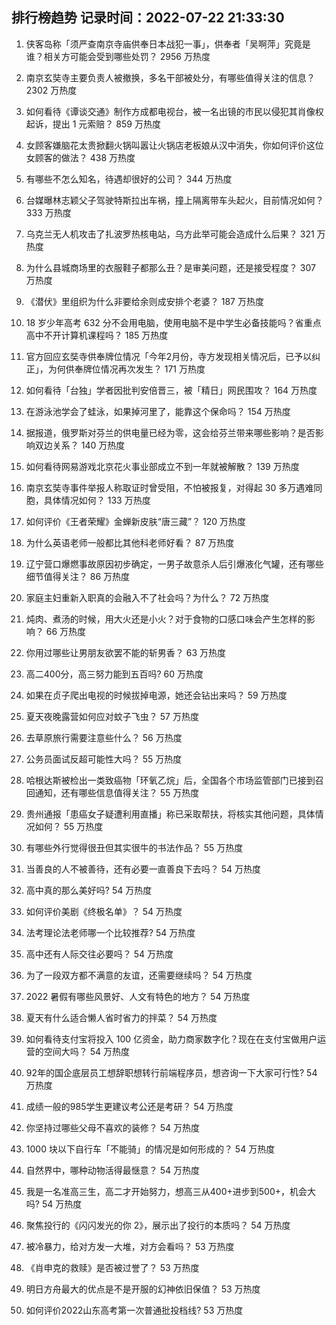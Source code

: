 
## 排行榜趋势 记录时间：2022-07-22 21:33:30
  
  1. 侠客岛称「须严查南京寺庙供奉日本战犯一事」，供奉者「吴啊萍」究竟是谁？相关方可能会受到哪些处罚？ 2956 万热度
    
  2. 南京玄奘寺主要负责人被撤换，多名干部被处分，有哪些值得关注的信息？ 2302 万热度
    
  3. 如何看待《谭谈交通》制作方成都电视台，被一名出镜的市民以侵犯其肖像权起诉，提出 1 元索赔？ 859 万热度
    
  4. 女顾客嫌脑花太贵掀翻火锅叫嚣让火锅店老板娘从汉中消失，你如何评价这位女顾客的做法？ 438 万热度
    
  5. 有哪些不怎么知名，待遇却很好的公司？ 344 万热度
    
  6. 台媒曝林志颖父子驾驶特斯拉出车祸，撞上隔离带车头起火，目前情况如何？ 333 万热度
    
  7. 乌克兰无人机攻击了扎波罗热核电站，乌方此举可能会造成什么后果？ 321 万热度
    
  8. 为什么县城商场里的衣服鞋子都那么丑？是审美问题，还是接受程度？ 307 万热度
    
  9. 《潜伏》里组织为什么非要给余则成安排个老婆？ 187 万热度
    
  10. 18 岁少年高考 632 分不会用电脑，使用电脑不是中学生必备技能吗？省重点高中不开计算机课程吗？ 185 万热度
    
  11. 官方回应玄奘寺供奉牌位情况「今年2月份，寺方发现相关情况后，已予以纠正」，为何供奉牌位情况再次发生？ 171 万热度
    
  12. 如何看待「台独」学者因批判安倍晋三，被「精日」网民围攻？ 164 万热度
    
  13. 在游泳池学会了蛙泳，如果掉河里了，能靠这个保命吗？ 154 万热度
    
  14. 据报道，俄罗斯对芬兰的供电量已经为零，这会给芬兰带来哪些影响？是否影响双边关系？ 140 万热度
    
  15. 如何看待网易游戏北京花火事业部成立不到一年就被解散？ 139 万热度
    
  16. 南京玄奘寺事件举报人称取证时曾受阻，不怕被报复，对得起 30 多万遇难同胞，具体情况如何？ 133 万热度
    
  17. 如何评价《王者荣耀》金蝉新皮肤“唐三藏”？ 120 万热度
    
  18. 为什么英语老师一般都比其他科老师好看？ 87 万热度
    
  19. 辽宁营口爆燃事故原因初步确定，一男子故意杀人后引爆液化气罐，还有哪些细节值得关注？ 86 万热度
    
  20. 家庭主妇重新入职真的会融入不了社会吗？为什么？ 72 万热度
    
  21. 炖肉、煮汤的时候，用大火还是小火？对于食物的口感口味会产生怎样的影响？ 66 万热度
    
  22. 你用过哪些让男朋友欲罢不能的斩男香？ 63 万热度
    
  23. 高二400分，高三努力能到五百吗? 60 万热度
    
  24. 如果在贞子爬出电视的时候拔掉电源，她还会钻出来吗？ 59 万热度
    
  25. 夏天夜晚露营如何应对蚊子飞虫？ 57 万热度
    
  26. 去草原旅行需要注意些什么？ 56 万热度
    
  27. 公务员面试反超可能性大吗？ 55 万热度
    
  28. 哈根达斯被检出一类致癌物「环氧乙烷」后，全国各个市场监管部门已接到召回通知，还有哪些信息值得关注？ 55 万热度
    
  29. 贵州通报「患癌女子疑遭利用直播」称已采取帮扶，将核实其他问题，具体情况如何？ 55 万热度
    
  30. 有哪些外行觉得很丑但其实很牛的书法作品？ 55 万热度
    
  31. 当善良的人不被善待，还有必要一直善良下去吗？ 54 万热度
    
  32. 高中真的那么美好吗? 54 万热度
    
  33. 如何评价美剧《终极名单》？ 54 万热度
    
  34. 法考理论法老师哪一个比较推荐? 54 万热度
    
  35. 高中还有人际交往必要吗？ 54 万热度
    
  36. 为了一段双方都不满意的友谊，还需要继续吗？ 54 万热度
    
  37. 2022 暑假有哪些风景好、人文有特色的地方？ 54 万热度
    
  38. 夏天有什么适合懒人省时省力的拌菜？ 54 万热度
    
  39. 如何看待支付宝将投入 100 亿资金，助力商家数字化？现在在支付宝做用户运营的空间大吗？ 54 万热度
    
  40. 92年的国企底层员工想辞职想转行前端程序员，想咨询一下大家可行性? 54 万热度
    
  41. 成绩一般的985学生更建议考公还是考研？ 54 万热度
    
  42. 你坚持过哪些父母不喜欢的装修？ 54 万热度
    
  43. 1000 块以下自行车「不能骑」的情况是如何形成的？ 54 万热度
    
  44. 自然界中，哪种动物活得最惬意？ 54 万热度
    
  45. 我是一名准高三生，高二才开始努力，想高三从400+进步到500+，机会大吗? 54 万热度
    
  46. 聚焦投行的《闪闪发光的你 2》，展示出了投行的本质吗？ 54 万热度
    
  47. 被冷暴力，给对方发一大堆，对方会看吗？ 53 万热度
    
  48. 《肖申克的救赎》是否被过誉了？ 53 万热度
    
  49. 明日方舟最大的优点是不是开服的幻神依旧保值？ 53 万热度
    
  50. 如何评价2022山东高考第一次普通批投档线? 53 万热度
    